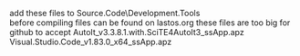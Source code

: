 add these files to
Source.Code\Development.Tools\
before compiling
files can be found on lastos.org
these files are too big for github to accept
AutoIt_v3.3.8.1.with.SciTE4AutoIt3_ssApp.apz
Visual.Studio.Code_v1.83.0_x64_ssApp.apz